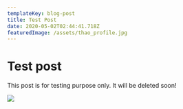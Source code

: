 ```yaml
---
templateKey: blog-post
title: Test Post
date: 2020-05-02T02:44:41.718Z
featuredImage: /assets/thao_profile.jpg
---
```


# Test post

This post is for testing purpose only. It will be deleted soon!

![](/assets/manja-vitolic.jpg)
